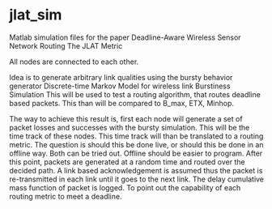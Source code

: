 # jlat_sim
Matlab simulation files for the paper 
Deadline-Aware Wireless Sensor Network Routing The JLAT Metric

All nodes are connected to each other. 

Idea is to generate arbitrary link qualities using the bursty behavior
generator Discrete-time Markov Model for wireless link Burstiness Simulation
This will be used to test a routing algorithm, that routes deadline based
packets. This than will be compared to B_max, ETX, Minhop.

The way to achieve this result is, first each node will generate a set of
packet losses and successes with the bursty simulation. This will be the
time track of these nodes. This time track will than be translated to a
routing metric. The question is should this be done live, or should this
be done in an offline way. Both can be tried out. Offline should be easier
to program. After this point, packets are generated at a random time and 
routed over the decided path. A link based acknowledgement is assumed thus
the packet is re-transmitted in each link until it goes to the next link.
The delay cumulative mass function of packet is logged. To point out the
capability of each routing metric to meet a deadline.

